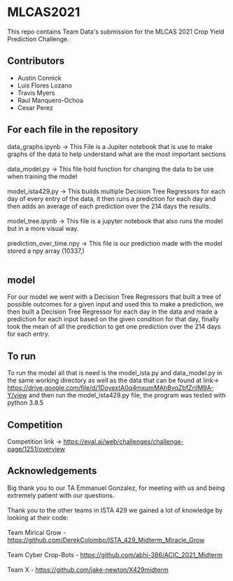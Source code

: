 # MLCAS2021
This repo contains Team Data's submission for the MLCAS 2021 Crop Yield Prediction Challenge.

## Contributors
 - Austin Connick
 - Luis Flores Lozano
 - Travis Myers
 - Raul Manquero-Ochoa
 - Cesar Perez

## For each file in the repository 
data_graphs.ipynb -> This File is a Jupiter notebook that is use to make graphs of the data to help understand what are the most important sections <br><br>
data_model.py -> This file hold function for changing the data to be use when training the model <br><br>
model_ista429.py -> This builds multiple Decision Tree Regressors for each day of every entry of the data, it then runs a prediction for each day and then adds an average of each prediction over the 214 days the results. <br><br>
model_tree.ipynb -> This file is a jupyter notebook that also runs the model but in a more visual way. <br><br>
prediction_over_time.npy -> This file is our prediction made with the model stored a npy array (10337,) <br><br>

## model 
For our model we went with a Decision Tree Regressors that built a tree of possible outcomes for a given input and used this to make a prediction, we then built a Decision Tree Regressor for each day in the data and made a prediction for each input based on the given condition for that day, finally took the mean of all the prediction to get one prediction over the 214 days for each entry.

## To run
To run the model all that is need is the model_ista.py and data_model.py in the same working directory as well as the data that can be found at link-> https://drive.google.com/file/d/1DoyextA0q4mxumMAhBvqZbfZriIM9A-Y/view
and then run the model_ista429.py file, the program was tested with python 3.8.5
## Competition
Competition link -> https://eval.ai/web/challenges/challenge-page/1251/overview

## Acknowledgements 
Big thank you to our TA Emmanuel Gonzalez, for meeting with us and being extremely patient with our questions.<br><br>
Thank you to the other teams in ISTA 429 we gained a lot of knowledge by looking at their code:<br><br>
Team Mirical Grow - https://github.com/DerekColombo/ISTA_429_Midterm_Miracle_Grow<br><br>
Team Cyber Crop-Bots - https://github.com/abhi-386/ACIC_2021_Midterm<br><br>
Team X - https://github.com/jake-newton/X429midterm<br><br>


